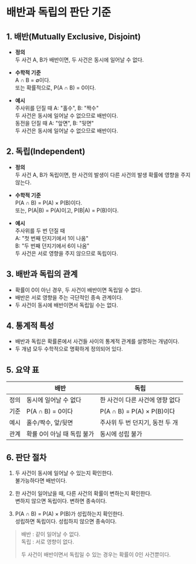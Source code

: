# 배반과 독립의 판단 기준

## 1. 배반(Mutually Exclusive, Disjoint)

- **정의**  
  두 사건 A, B가 배반이면, 두 사건은 동시에 일어날 수 없다.

- **수학적 기준**  
  A ∩ B = ∅이다.  
  또는 확률적으로, P(A ∩ B) = 0이다.

- **예시**  
  주사위를 던질 때 A: "홀수", B: "짝수"  
  두 사건은 동시에 일어날 수 없으므로 배반이다.  
  동전을 던질 때 A: "앞면", B: "뒷면"  
  두 사건은 동시에 일어날 수 없으므로 배반이다.


## 2. 독립(Independent)

- **정의**  
  두 사건 A, B가 독립이면, 한 사건의 발생이 다른 사건의 발생 확률에 영향을 주지 않는다.

- **수학적 기준**  
  P(A ∩ B) = P(A) × P(B)이다.  
  또는, P(A|B) = P(A)이고, P(B|A) = P(B)이다.

- **예시**  
  주사위를 두 번 던질 때  
  A: "첫 번째 던지기에서 1이 나옴"  
  B: "두 번째 던지기에서 6이 나옴"  
  두 사건은 서로 영향을 주지 않으므로 독립이다.


## 3. 배반과 독립의 관계

- 확률이 0이 아닌 경우, 두 사건이 배반이면 독립일 수 없다.  
- 배반은 서로 영향을 주는 극단적인 종속 관계이다.  
- 두 사건이 동시에 배반이면서 독립일 수는 없다.


## 4. 통계적 특성

- 배반과 독립은 확률론에서 사건들 사이의 통계적 관계를 설명하는 개념이다.  
- 두 개념 모두 수학적으로 명확하게 정의되어 있다.


## 5. 요약 표

|        | 배반                   | 독립                      |
|--------|------------------------|---------------------------|
| 정의   | 동시에 일어날 수 없다   | 한 사건이 다른 사건에 영향 없다 |
| 기준   | P(A ∩ B) = 0이다        | P(A ∩ B) = P(A) × P(B)이다 |
| 예시   | 홀수/짝수, 앞/뒷면      | 주사위 두 번 던지기, 동전 두 개 |
| 관계   | 확률 0이 아닐 때 독립 불가 | 동시에 성립 불가           |


## 6. 판단 절차

1. 두 사건이 동시에 일어날 수 있는지 확인한다.  
   불가능하다면 배반이다.

2. 한 사건이 일어났을 때, 다른 사건의 확률이 변하는지 확인한다.  
   변하지 않으면 독립이다. 변하면 종속이다.

3. P(A ∩ B) = P(A) × P(B)가 성립하는지 확인한다.  
   성립하면 독립이다. 성립하지 않으면 종속이다.


> 배반 : 같이 일어날 수 없다.  
> 독립 : 서로 영향이 없다.  
>  
> 두 사건이 배반이면서 독립일 수 있는 경우는 확률이 0인 사건뿐이다.